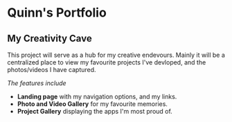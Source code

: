 # Quinn's Portfolio

## My Creativity Cave

This project will serve as a hub for my creative endevours. Mainly it will be a centralized place to view my favourite projects I've devloped, and the photos/videos I have captured. 

*The features include*
- **Landing page** with my navigation options, and my links.
- **Photo and Video Gallery** for my favourite memories. 
- **Project Gallery** displaying the apps I'm most proud of.

